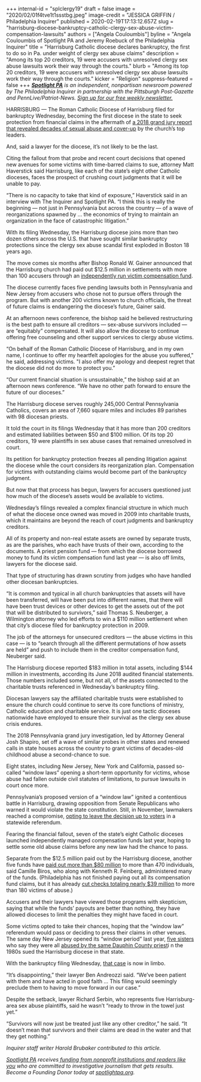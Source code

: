 +++
internal-id = "splclergy19"
draft = false
image = "2020/02/01f4tve1t1ssstbg.jpeg"
image-credit = "JESSICA GRIFFIN / Philadelphia Inquirer"
published = 2020-02-19T17:13:12.657Z
slug = "harrisburg-diocese-bankruptcy-catholic-clergy-sex-abuse-victim-compensation-lawsuits"
authors = ["Angela Couloumbis"]
byline = "Angela Couloumbis of Spotlight PA and Jeremy Roebuck of the Philadelphia Inquirer"
title = "Harrisburg Catholic diocese declares bankruptcy, the first to do so in Pa. under weight of clergy sex abuse claims"
description = "Among its top 20 creditors, 19 were accusers with unresolved clergy sex abuse lawsuits work their way through the courts."
blurb = "Among its top 20 creditors, 19 were accusers with unresolved clergy sex abuse lawsuits work their way through the courts."
kicker = "Religion"
suppress-featured = false
+++
***[Spotlight PA](https://www.spotlightpa.org/)** is an independent, nonpartisan newsroom powered by The Philadelphia Inquirer in partnership with the Pittsburgh Post-Gazette and PennLive/Patriot-News. [Sign up for our free weekly newsletter.](https://www.spotlightpa.org/newsletters/)*

HARRISBURG — The Roman Catholic Diocese of Harrisburg filed for bankruptcy Wednesday, becoming the first diocese in the state to seek protection from financial claims in the aftermath of [a 2018 grand jury report that revealed decades of sexual abuse and cover-up](https://www.inquirer.com/philly/news/catholic-church-sex-abuse-clergy-pennsylvania-grand-jury-report-released-names-20180814.html "https\://www.inquirer.com/philly/news/catholic-church-sex-abuse-clergy-pennsylvania-grand-jury-report-released-names-20180814.html") by the church’s top leaders.

And, said a lawyer for the diocese, it’s not likely to be the last.

Citing the fallout from that probe and recent court decisions that opened new avenues for some victims with time-barred claims to sue, attorney Matt Haverstick said Harrisburg, like each of the state’s eight other Catholic dioceses, faces the prospect of crushing court judgments that it will be unable to pay.

“There is no capacity to take that kind of exposure,” Haverstick said in an interview with The Inquirer and Spotlight PA. “I think this is really the beginning — not just in Pennsylvania but across the country — of a wave of reorganizations spawned by … the economics of trying to maintain an organization in the face of catastrophic litigation.”

With its filing Wednesday, the Harrisburg diocese joins more than two dozen others across the U.S. that have sought similar bankruptcy protections since the clergy sex abuse scandal first exploded in Boston 18 years ago.

The move comes six months after Bishop Ronald W. Gainer announced that the Harrisburg church had paid out $12.5 million in settlements with more than 100 accusers through an [independently run victim compensation fund](https://www.inquirer.com/philly/business/catholic-archdiocese-philadelphia-priest-sexual-abuse-compensation-fund-20181108.html "https\://www.inquirer.com/philly/business/catholic-archdiocese-philadelphia-priest-sexual-abuse-compensation-fund-20181108.html").

The diocese currently faces five pending lawsuits both in Pennsylvania and New Jersey from accusers who chose not to pursue offers through the program. But with another 200 victims known to church officials, the threat of future claims is endangering the diocese’s future, Gainer said.

At an afternoon news conference, the bishop said he believed restructuring is the best path to ensure all creditors — sex-abuse survivors included — are “equitably” compensated. It will also allow the diocese to continue offering free counseling and other support services to clergy abuse victims.

“On behalf of the Roman Catholic Diocese of Harrisburg, and in my own name, I continue to offer my heartfelt apologies for the abuse you suffered," he said, addressing victims. "I also offer my apology and deepest regret that the diocese did not do more to protect you.”

“Our current financial situation is unsustainable,” the bishop said at an afternoon news conference. “We have no other path forward to ensure the future of our dioceses.”

<script src="https://www.spotlightpa.org/embed.js" async></script><div data-spl-embed-version="1" data-spl-src="https://www.spotlightpa.org/embeds/newsletter/"></div>

The Harrisburg diocese serves roughly 245,000 Central Pennsylvania Catholics, covers an area of 7,660 square miles and includes 89 parishes with 98 diocesan priests.

It told the court in its filings Wednesday that it has more than 200 creditors and estimated liabilities between $50 and $100 million. Of its top 20 creditors, 19 were plaintiffs in sex abuse cases that remained unresolved in court.

Its petition for bankruptcy protection freezes all pending litigation against the diocese while the court considers its reorganization plan. Compensation for victims with outstanding claims would become part of the bankruptcy judgment.

But now that that process has begun, lawyers for accusers questioned just how much of the diocese’s assets would be available to victims.

Wednesday’s filings revealed a complex financial structure in which much of what the diocese once owned was moved in 2009 into charitable trusts, which it maintains are beyond the reach of court judgments and bankruptcy creditors.

All of its property and non-real estate assets are owned by separate trusts, as are the parishes, who each have trusts of their own, according to the documents. A priest pension fund — from which the diocese borrowed money to fund its victim compensation fund last year — is also off limits, lawyers for the diocese said.

That type of structuring has drawn scrutiny from judges who have handled other diocesan bankruptcies.

“It is common and typical in all church bankruptcies that assets will have been transferred, will have been put into different names, that there will have been trust devices or other devices to get the assets out of the pot that will be distributed to survivors,” said Thomas S. Neuberger, a Wilmington attorney who led efforts to win a $110 million settlement when that city’s diocese filed for bankruptcy protection in 2009.

The job of the attorneys for unsecured creditors — the abuse victims in this case — is to “search through all the different permutations of how assets are held” and push to include them in the creditor compensation fund, Neuberger said.

The Harrisburg diocese reported $183 million in total assets, including $144 million in investments, according its June 2018 audited financial statements. Those numbers included some, but not all, of the assets connected to the charitable trusts referenced in Wednesday’s bankruptcy filing.

Diocesan lawyers say the affiliated charitable trusts were established to ensure the church could continue to serve its core functions of ministry, Catholic education and charitable service. It is just one tactic dioceses nationwide have employed to ensure their survival as the clergy sex abuse crisis endures.

The 2018 Pennsylvania grand jury investigation, led by Attorney General Josh Shapiro, set off a wave of similar probes in other states and renewed calls in state houses across the country to grant victims of decades-old childhood abuse a second-chance to sue.

Eight states, including New Jersey, New York and California, passed so-called “window laws” opening a short-term opportunity for victims, whose abuse had fallen outside civil statutes of limitations, to pursue lawsuits in court once more.

Pennsylvania’s proposed version of a “window law” ignited a contentious battle in Harrisburg, drawing opposition from Senate Republicans who warned it would violate the state constitution. Still, in November, lawmakers reached a compromise, [opting to leave the decision up to voters](https://www.inquirer.com/politics/pennsylvania/pennsylvania-child-sexual-abuse-bill-statute-of-limitations-legislature-20191121.html "https\://www.inquirer.com/politics/pennsylvania/pennsylvania-child-sexual-abuse-bill-statute-of-limitations-legislature-20191121.html") in a statewide referendum.

Fearing the financial fallout, seven of the state’s eight Catholic dioceses launched independently managed compensation funds last year, hoping to settle some old abuse claims before any new law had the chance to pass.

Separate from the $12.5 million paid out by the Harrisburg diocese, another five funds have [paid out more than $80 million](https://www.inquirer.com/news/pennsylvania/pennsylvania-catholic-church-sexual-abuse-payments-20191226.html "https\://www.inquirer.com/news/pennsylvania/pennsylvania-catholic-church-sexual-abuse-payments-20191226.html") to more than 470 individuals, said Camille Biros, who along with Kenneth R. Feinberg, administered many of the funds. (Philadelphia has not finished paying out all its compensation fund claims, but it has already [cut checks totaling nearly $39 million](https://www.inquirer.com/opinion/clergy-abuse-pa-reparations-program-archdiocese-of-philadelphia-maria-panaritis-20200206.html "https\://www.inquirer.com/opinion/clergy-abuse-pa-reparations-program-archdiocese-of-philadelphia-maria-panaritis-20200206.html") to more than 180 victims of abuse.)

Accusers and their lawyers have viewed those programs with skepticism, saying that while the funds’ payouts are better than nothing, they have allowed dioceses to limit the penalties they might have faced in court.

Some victims opted to take their chances, hoping that the “window law” referendum would pass or deciding to press their claims in other venues. The same day New Jersey opened its “window period” last year, [five sisters](https://www.inquirer.com/news/inq/catholic-church-sex-abuse-how-one-pennsylvania-priest-terrorized-five-sisters-20180920.html "https\://www.inquirer.com/news/inq/catholic-church-sex-abuse-how-one-pennsylvania-priest-terrorized-five-sisters-20180920.html") who say they were all [abused by the same Dauphin County priest](https://www.inquirer.com/news/inq/catholic-church-sex-abuse-how-one-pennsylvania-priest-terrorized-five-sisters-20180920.html "https\://www.inquirer.com/news/inq/catholic-church-sex-abuse-how-one-pennsylvania-priest-terrorized-five-sisters-20180920.html")i n the 1980s sued the Harrisburg diocese in that state.

With the bankruptcy filing Wednesday, [that case](https://www.inquirer.com/news/new-jersey-sex-abuse-lawsuits-dioceses-camden-philadelphia-mccarrick-fortney-boy-scouts-20191203.html "https\://www.inquirer.com/news/new-jersey-sex-abuse-lawsuits-dioceses-camden-philadelphia-mccarrick-fortney-boy-scouts-20191203.html") is now in limbo.

“It’s disappointing,” their lawyer Ben Andreozzi said. “We’ve been patient with them and have acted in good faith … This filing would seemingly preclude them to having to move forward in our case.”

Despite the setback, lawyer Richard Serbin, who represents five Harrisburg-area sex abuse plaintiffs, said he wasn’t “ready to throw in the towel just yet.”

“Survivors will now just be treated just like any other creditor,” he said. “It doesn’t mean that survivors and their claims are dead in the water and that they get nothing.”

*Inquirer staff writer Harold Brubaker contributed to this article.*

*[Spotlight PA](https://www.spotlightpa.org/) receives[ funding from nonprofit institutions and readers like you](https://www.spotlightpa.org/support) who are committed to investigative journalism that gets results. Become a Founding Donor today at [spotlightpa.org](https://www.spotlightpa.org/).*
